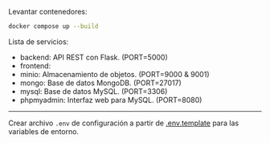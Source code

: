 Levantar contenedores:
```bash
docker compose up --build
```
Lista de servicios:
- backend: API REST con Flask. (PORT=5000)
- frontend: 
- minio: Almacenamiento de objetos. (PORT=9000 & 9001)
- mongo: Base de datos MongoDB. (PORT=27017)
- mysql: Base de datos MySQL. (PORT=3306)
- phpmyadmin: Interfaz web para MySQL. (PORT=8080)

---
Crear archivo `.env` de configuración a partir de
[.env.template](.env.template.env) para las variables de entorno.